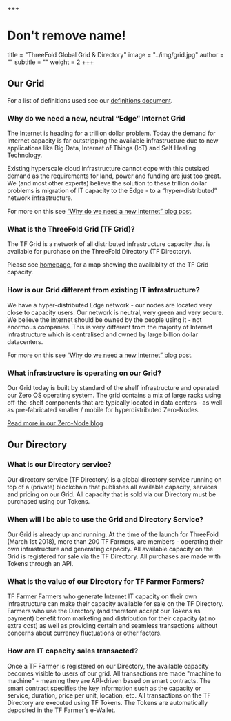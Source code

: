 +++
# Don't remove name!
title = "ThreeFold Global Grid & Directory"
image = "../img/grid.jpg"
author = ""
subtitle = ""
weight = 2
+++

## Our Grid

For a list of definitions used see our [definitions document](https://github.com/threefoldtoken/legal/blob/master/definitions.md).

### Why do we need a new, neutral “Edge” Internet Grid

The Internet is heading for a trillion dollar problem. Today the demand for Internet capacity is far outstripping the available infrastructure due to new applications like Big Data, Internet of Things (IoT) and Self Healing Technology.

Existing hyperscale cloud infrastructure cannot cope with this outsized demand as the requirements for land, power and funding are just too great. We (and most other experts) believe the solution to these trillion dollar problems is migration of IT capacity to the Edge - to a “hyper-distributed” network infrastructure.

For more on this see [“Why do we need a new Internet” blog post](/information/need-for-new-neutral-internet/).

### What is the ThreeFold Grid (TF Grid)?

The TF Grid is a network of all distributed infrastructure capacity that is available for purchase on the ThreeFold Directory (TF Directory).

Please see [homepage](/), for a map showing the availablity of the TF Grid capacity.

### How is our Grid different from existing IT infrastructure?

We have a hyper-distributed Edge network - our nodes are located very close to capacity users. Our network is neutral, very green and very secure. We believe the internet should be owned by the people using it - not enormous companies. This is very different from the majority of Internet infrastructure which is centralised and owned by large billion dollar datacenters.

For more on this see [“Why do we need a new Internet” blog post](/information/need-for-new-neutral-internet/).

### What infrastructure is operating on our Grid?

Our Grid today is built by standard of the shelf infrastructure and operated our Zero OS operating system. The grid contains a mix of large racks using off-the-shelf components that are typically located in data centers - as well as pre-fabricated smaller / mobile for hyperdistributed Zero-Nodes.

[Read more in our Zero-Node blog](/information/magical-zero-node/)

## Our Directory

### What is our Directory service?

Our directory service (TF Directory) is a global directory service running on top of a (private) blockchain that publishes all available capacity, services and pricing on our Grid. All capacity that is sold via our Directory must be purchased using our Tokens.

### When will I be able to use the Grid and Directory Service?

Our Grid is already up and running. At the time of the launch for ThreeFold (March 1st 2018), more than 200 TF Farmers, are members - operating their own infrastructure and generating capacity. All available capacity on the Grid is registered for sale via the TF Directory. All purchases are made with Tokens through an API.

### What is the value of our Directory for TF Farmer Farmers?

TF Farmer Farmers who generate Internet IT capacity on their own infrastructure can make their capacity available for sale on the TF Directory. Farmers who use the Directory (and therefore accept our Tokens as payment) benefit from marketing and distribution for their capacity (at no extra cost) as well as providing certain and seamless transactions without concerns about currency fluctuations or other factors.

### How are IT capacity sales transacted?

Once a TF Farmer is registered on our Directory, the available capacity becomes visible to users of our grid. All transactions are made "machine to machine" - meaning they are API-driven based on smart contracts. The smart contract specifies the key information such as the capacity or service, duration, price per unit, location, etc. All transactions on the TF Directory are executed using TF Tokens. The Tokens are automatically deposited in the TF Farmer’s e-Wallet.
